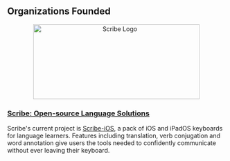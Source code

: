 ## Organizations Founded

<div align="center">
  <a href="https://github.com/scribe-org/"><img src="https://raw.githubusercontent.com/scribe-org/Organization/main/logo/ScribeAppLogo.png" width=384 height=173 alt="Scribe Logo"></a>
</div>

### [Scribe: Open-source Language Solutions](https://github.com/scribe-org)

Scribe's current project is [Scribe-iOS](https://github.com/scribe-org/Scribe-iOS), a pack of iOS and iPadOS keyboards for language learners. Features including translation, verb conjugation and word annotation give users the tools needed to confidently communicate without ever leaving their keyboard.
